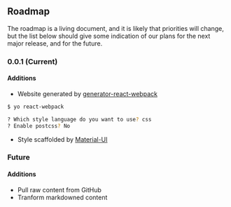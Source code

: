 ## Roadmap

The roadmap is a living document, and it is likely that priorities will change, but the list below should give some indication of our plans for the next major release, and for the future.

### 0.0.1 (Current)

#### Additions

- Website generated by [generator-react-webpack](https://github.com/newtriks/generator-react-webpack)

```bash
$ yo react-webpack

? Which style language do you want to use? css
? Enable postcss? No
```

- Style scaffolded by [Material-UI](http://www.material-ui.com)

### Future

#### Additions

- Pull raw content from GitHub
- Tranform markdowned content